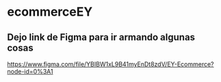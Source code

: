 # ecommerceEY


## Dejo link de Figma para ir armando algunas cosas

https://www.figma.com/file/YBIBW1xL9B41myEnDt8zdV/EY-Ecommerce?node-id=0%3A1
